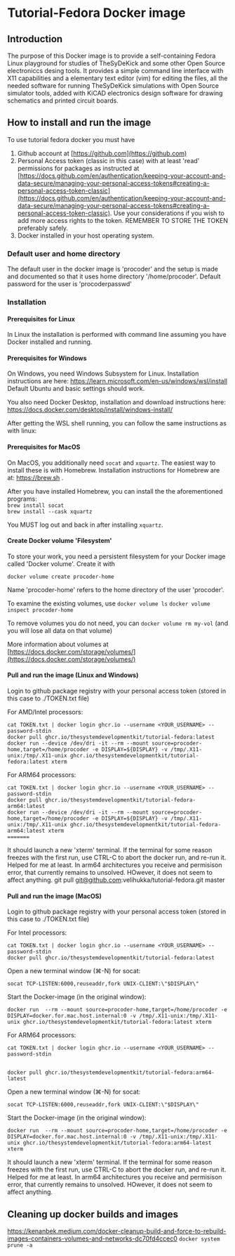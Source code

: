 # Tutorial-Fedora Docker image

## Introduction
The purpose of this Docker image is to provide a self-containing Fedora Linux
playground for studies of TheSyDeKick and some other Open Source electroniccs 
desing tools. It provides a simple command line interface with X11 capabilities
and a elementary text editor (vim) for editing the files, all the needed software 
for running TheSyDeKick simulations with Open Source simulator tools, added with KiCAD 
electronics design software for drawing schematics and printed circuit boards.    

## How to install and run the image 
To use tutorial fedora docker you  must have

  1. Github account at [https://github.com](https://github.com)
  2. Personal Access token (classic in this case) with at least 'read'
     permissions for packages as instructed at
     [https://docs.github.com/en/authentication/keeping-your-account-and-data-secure/managing-your-personal-access-tokens#creating-a-personal-access-token-classic](https://docs.github.com/en/authentication/keeping-your-account-and-data-secure/managing-your-personal-access-tokens#creating-a-personal-access-token-classic).
     Use your considerations if you wish to add more access rights to the
     token. REMEMBER TO STORE THE TOKEN preferably safely. 
  4. Docker installed in your host operating system.

### Default user and home directory
The default user in the docker image is 'procoder' and the setup is made and documented so that 
it uses home directory '/home/procoder'. Default password for the user is 'procoderpasswd'

### Installation
#### Prerequisites for Linux
In Linux the installation is performed with command line assuming you have Docker installed and running.

#### Prerequisites for Windows
On Windows, you need Windows Subsystem for Linux. Installation instructions are here: https://learn.microsoft.com/en-us/windows/wsl/install
Default Ubuntu and basic settings should work.

You also need Docker Desktop, installation and download instructions here: https://docs.docker.com/desktop/install/windows-install/


After getting the WSL shell running, you can follow the same instructions as with linux:

#### Prerequisites for MacOS
On MacOS, you additionally need `socat` and `xquartz`. The easiest way to install these is with Homebrew. Installation instructions for Homebrew are at: https://brew.sh .

After you have installed Homebrew, you can install the the aforementioned programs:   
`brew install socat`  
`brew install --cask xquartz`  

You MUST log out and back in after installing `xquartz`.


#### Create Docker volume 'Filesystem'
To store your work, you need a persistent filesystem for your Docker image called 'Docker volume'.
Create it with

`docker volume create procoder-home`

Name 'procoder-home' refers to the home directory of the user 'procoder'.

To examine the existing volumes, use
`docker volume ls`
`docker volume inspect procoder-home`

To remove volumes you do not need, you can
`docker volume rm my-vol` (and you  will lose all data on that volume)

More information about volumes at [https://docs.docker.com/storage/volumes/](https://docs.docker.com/storage/volumes/)

#### Pull and run the image (Linux and Windows)
Login to github package registry with your personal access token (stored in this case to ./TOKEN.txt 
file)

For AMD/Intel processors:
```
cat TOKEN.txt | docker login ghcr.io --username <YOUR_USERNAME> --password-stdin
docker pull ghcr.io/thesystemdevelopmentkit/tutorial-fedora:latest
docker run --device /dev/dri -it --rm --mount source=procoder-home,target=/home/procoder -e DISPLAY=${DISPLAY} -v /tmp/.X11-unix:/tmp/.X11-unix ghcr.io/thesystemdevelopmentkit/tutorial-fedora:latest xterm
```

For ARM64 processors:
```
cat TOKEN.txt | docker login ghcr.io --username <YOUR_USERNAME> --password-stdin
docker pull ghcr.io/thesystemdevelopmentkit/tutorial-fedora-arm64:latest
docker run --device /dev/dri -it --rm --mount source=procoder-home,target=/home/procoder -e DISPLAY=${DISPLAY} -v /tmp/.X11-unix:/tmp/.X11-unix ghcr.io/thesystemdevelopmentkit/tutorial-fedora-arm64:latest xterm
=======
```

It should launch a new 'xterm' terminal. If the terminal for some reason freezes with the first run, use CTRL-C to abort the docker run, and re-run it. Helped for me at least.
In arm64 architectures you receive and permisison error, that currently remains to unsolved. HOwever, it does not seem to affect anything.
git pull git@github.com:velihukka/tutorial-fedora.git master

#### Pull and run the image (MacOS)
Login to github package registry with your personal access token (stored in this case to ./TOKEN.txt 
file)

For Intel processors:
```
cat TOKEN.txt | docker login ghcr.io --username <YOUR_USERNAME> --password-stdin
docker pull ghcr.io/thesystemdevelopmentkit/tutorial-fedora:latest
```
Open a new terminal window (⌘-N) for socat:
```
socat TCP-LISTEN:6000,reuseaddr,fork UNIX-CLIENT:\"$DISPLAY\"
```
Start the Docker-image (in the original window):
```
docker run  --rm --mount source=procoder-home,target=/home/procoder -e DISPLAY=docker.for.mac.host.internal:0 -v /tmp/.X11-unix:/tmp/.X11-unix ghcr.io/thesystemdevelopmentkit/tutorial-fedora:latest xterm
```

For ARM64 processors:
```
cat TOKEN.txt | docker login ghcr.io --username <YOUR_USERNAME> --password-stdin


docker pull ghcr.io/thesystemdevelopmentkit/tutorial-fedora:arm64-latest
```
Open a new terminal window (⌘-N) for socat:
```
socat TCP-LISTEN:6000,reuseaddr,fork UNIX-CLIENT:\"$DISPLAY\"
```
Start the Docker-image (in the original window):
```
docker run  --rm --mount source=procoder-home,target=/home/procoder -e DISPLAY=docker.for.mac.host.internal:0 -v /tmp/.X11-unix:/tmp/.X11-unix ghcr.io/thesystemdevelopmentkit/tutorial-fedora:arm64-latest xterm
```
It should launch a new 'xterm' terminal. If the terminal for some reason freezes with the first run, use CTRL-C to abort the docker run, and re-run it. Helped for me at least.
In arm64 architectures you receive and permisison error, that currently remains to unsolved. HOwever, it does not seem to affect anything.

## Cleaning up docker builds and images
https://kenanbek.medium.com/docker-cleanup-build-and-force-to-rebuild-images-containers-volumes-and-networks-dc70fd4ccec0
`docker system prune -a`



